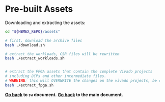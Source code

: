 # Pre-built Assets

Downloading and extracting the assets:

```bash
cd "${HBMEX_REPO}/assets"

# first, download the archive files
bash ./download.sh

# extract the workloads, CSR files will be rewritten
bash ./extract_workloads.sh


# extract the FPGA assets that contain the complete Vivado projects
# including DCPs and other intermediate files.
# WARNING: this will OVERWRITE the changes on the vivado projects, be careful!
bash ./extract_fpga.sh
```

**[Go back](../sw/README.md#spmv-experiments) to `sw` document.**
**[Go back](../README.md#pre-built-assets) to the main document.**
